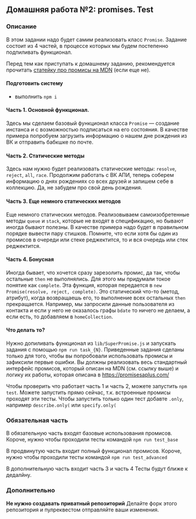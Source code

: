 ## Домашняя работа №2: promises. Test
### Описание
В этом задании надо будет самим реализовать класс `Promise`. Задание состоит из 4 частей, в процессе которых мы будем постепенно подпиливать функционал.

Перед тем как приступать к домашнему заданию, рекомендуется прочитать [статейку про промисы на MDN](https://developer.mozilla.org/en/docs/Web/JavaScript/Reference/Global_Objects/Promise) (если еще не).

#### Подготовить систему
- выполнить ``npm i``

#### Часть 1. Основной функционал.
Здесь мы сделаем базовый функционал класса `Promise` — создание инстанса и с возможностью подписаться на его состояния.
В качестве примера попробуем загрузить информацию о нашем дне рождения из ВК и отправить бабкшке по почте.

#### Часть 2. Статические методы
Здесь нам нужно будет реализовать статические методы: `resolve`, `reject`, `all`, `race`.
Продолжим работать с ВК АПИ, теперь соберем информацию о днях рождениях со всех друзей и запишем себе в коллекцию. Да, не забудем про свой день рождения.

#### Часть 3. Еще немного статических методов
Еще немного статических методов. Реализовываем самоизобретенные методы `queue` и `stack`, которые не входят в спецификацию, но бывают иногда бывают полезны.
В качестве примера надо будет в правильном порядке вывести пару стишков. Помните, что если хотя бы один из промисов в
очереди или стеке реджектится, то и вся очередь или стек реджектится.

#### Часть 4. Бонусная
Иногда бывает, что хочется сразу зарезолить промис, да так, чтобы остальные ``then`` не выполнялись. 
Для этого мы придумали токое понятие как ``complete``. Эта функция, которая передается в ``new Promise(resolve, reject, complete)``.
Это статический что-то (метод, атрибут), когда возвращаешь его, то выполнение всех остальных ``then`` прекращается.
Например, мы запросили данные пользователя из контакта и если у него не оказалось графы ``bdate`` то ничего не делаем, а если
есть, то добавляем в ``homeCollection``.

#### Что делать то?
Нужно допиливать функционал из `lib/SuperPromise.js` и запускать задания с помощью `npm run task_{N}`.
Приведенные задания сделаны только для того, чтобы вы попробовали использовать промисы и зафиксили первые ошибки. 
Вы должны реализовать весь стандартный интерфейс промисов, который описан на MDN (см. ссылку выше) и логику их работы, 
которая описана в https://promisesaplus.com/

Чтобы проверить что работает часть 1 и часть 2, можете запустить ``npm test``. 
Можете запустить прямо сейчас, т.к. встроенные промисы проходят эти тесты. 
Чтобы запустить только один тест добавте ``.only``, например ``describe.only(`` или ``specify.only(``

### Обязательная часть
В обязательную часть входят базовые использования промисов.
Короче, нужно чтобы проходили тесты командой ``npm run test_base``

В продвинутую часть входит полный функционал промисов.
Короче, нужно чтобы проходили тесты командой ``npm run test_advanced``

В дополнительную часть входит часть 3 и часть 4
Тесты будут ближе к дедалйну.

### Дополнительно
**Не нужно создавать приватный репозиторий** Делайте форк этого репозитория и пулреквестом отправляйте ваши изменения.
